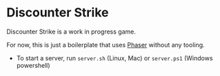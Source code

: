 # Discounter Strike

Discounter Strike is a work in progress game.

For now, this is just a boilerplate that uses [Phaser](https://phaser.io) without any tooling.

 * To start a server, run `server.sh` (Linux, Mac) or `server.ps1` (Windows powershell)
